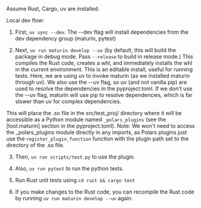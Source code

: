 Assume Rust, Cargo, uv are installed.

Local dev flow:

1. First, `uv sync --dev`. The --dev flag will install dependencies from the dev dependency group (maturin, pytest)

2. Next, `uv run maturin develop --uv` (by default, this will build the package in debug mode. Pass `--release` to build in release mode.)
This compiles the Rust code, creates a whl, and immediately installs the whl in the current environment. This is an editable install, useful for running tests.
Here, we are using uv to invoke maturin (as we installed maturin through uv). We also use the --uv flag, so uv (and not vanilla pip) are used to resolve the dependencies in the pyproject.toml.
If we don't use the --uv flag, maturin will use pip to resolve dependencies, which is far slower than uv for complex dependencies.

This will place the .so file in the src/test_proj/ directory where it will be accessible as a Python module named `_polars_plugins` (see the [tool.maturin] section in the pyproject.toml). Note: 
We won't need to access the _polars_plugins module directly in any imports, as Polars plugins just use the `register_plugin_function` function with the plugin path set to the directory of the .so file.

3. Then, `uv run scripts/test.py` to use the plugin.

4. Also, `uv run pytest` to run the python tests.

5. Run Rust unit tests using `cd rust && cargo test`

6. If you make changes to the Rust code, you can recompile the Rust code by running `uv run maturin develop --uv` again.